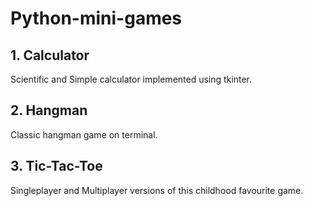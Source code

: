 # Python-mini-games

## 1. Calculator
   Scientific and Simple calculator implemented using tkinter.

## 2. Hangman
   Classic hangman game on terminal.

## 3. Tic-Tac-Toe
   Singleplayer and Multiplayer versions of this childhood favourite game.
